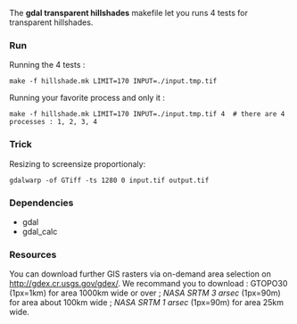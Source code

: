 
The **gdal transparent hillshades** makefile let you runs 4 tests for transparent hillshades.

### Run

Running the 4 tests :
```
make -f hillshade.mk LIMIT=170 INPUT=./input.tmp.tif
```

Running your favorite process and only it :
```
make -f hillshade.mk LIMIT=170 INPUT=./input.tmp.tif 4  # there are 4 processes : 1, 2, 3, 4
```
### Trick
Resizing to screensize proportionaly:
```
gdalwarp -of GTiff -ts 1280 0 input.tif output.tif
```  

### Dependencies
 * gdal
 * gdal_calc

### Resources
You can download further GIS rasters via on-demand area selection on http://gdex.cr.usgs.gov/gdex/. We recommand you to download : GTOPO30 (1px=1km) for area 1000km wide or over ; *NASA SRTM 3 arsec* (1px=90m) for area about 100km wide ; *NASA SRTM 1 arsec* (1px=90m) for area 25km wide.